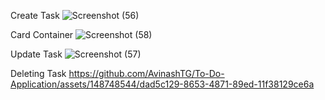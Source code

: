 Create Task 
![Screenshot (56)](https://github.com/AvinashTG/To-Do-Application/assets/148748544/655d1c78-3e49-4a23-9542-5f0f730a0876)

Card Container
![Screenshot (58)](https://github.com/AvinashTG/To-Do-Application/assets/148748544/9a3ca1f4-811d-49bf-a03f-882d5e53343c)

Update Task
![Screenshot (57)](https://github.com/AvinashTG/To-Do-Application/assets/148748544/c4dd3bcb-e9b5-49fa-9f41-f91845aa171f)

Deleting Task
https://github.com/AvinashTG/To-Do-Application/assets/148748544/dad5c129-8653-4871-89ed-11f38129ce6a

